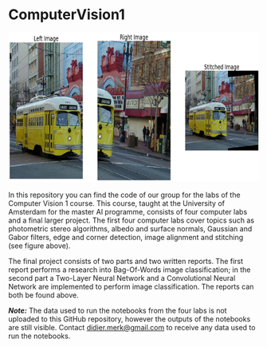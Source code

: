 # ComputerVision1

<p align="center">
<img src="https://github.com/DidierMerk/ComputerVision1/blob/main/image_stitching.png" width="700" height="300" alt="Example of image stitching techniques from the 4th computer lab">
</p>

In this repository you can find the code of our group for the labs of the Computer Vision 1 course. This course, taught at the University of Amsterdam for the master AI programme, consists of four computer labs and a final larger project. The first four computer labs cover topics such as photometric stereo algorithms, albedo and surface normals, Gaussian and Gabor filters, edge and corner detection, image alignment and stitching (see figure above).

The final project consists of two parts and two written reports. The first report performs a research into Bag-Of-Words image classification; in the second part a Two-Layer Neural Network and a Convolutional Neural Network are implemented to perform image classification. The reports can both be found above.

_**Note:**_ The data used to run the notebooks from the four labs is not uploaded to this GitHub repository, however the outputs of the notebooks are still visible. Contact didier.merk@gmail.com to receive any data used to run the notebooks.
